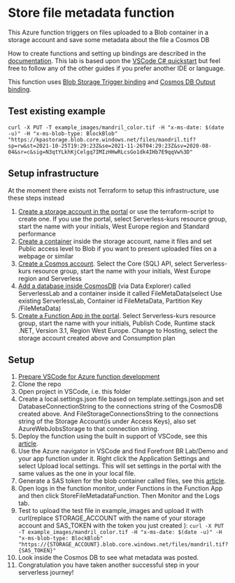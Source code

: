 # Store file metadata function

This Azure function triggers on files uploaded to a Blob container in a storage account and save some metadata about the file a Cosmos DB

How to create functions and setting up bindings are described in the [documentation](https://docs.microsoft.com/en-us/azure/azure-functions/). This lab is based upon the [VSCode C# quickstart](https://docs.microsoft.com/en-us/azure/azure-functions/create-first-function-vs-code-csharp?tabs=in-process&pivots=programming-runtime-functions-v3) but feel free to follow any of the other guides if you prefer another IDE or language.

This function uses [Blob Storage Trigger binding](https://docs.microsoft.com/en-us/azure/azure-functions/functions-bindings-storage-blob-trigger?tabs=csharp) and [Cosmos DB Output binding](https://docs.microsoft.com/en-us/azure/azure-functions/functions-bindings-cosmosdb-v2-output?tabs=csharp).

## Test existing example

`curl -X PUT -T example_images/mandril_color.tif -H "x-ms-date: $(date -u)" -H "x-ms-blob-type: BlockBlob" "https://kpastorage.blob.core.windows.net/files/mandril.tif?sp=rw&st=2021-10-25T19:29:23Z&se=2021-11-26T04:29:23Z&sv=2020-08-04&sr=c&sig=N3qtYLkhKjCelgq7IMIzHHwRLcsGo1dk4IHb7E9qqVw%3D"`


## Setup infrastructure

At the moment there exists not Terraform to setup this infrastructure, use these steps instead

1. [Create a storage account in the portal](https://docs.microsoft.com/en-us/azure/storage/common/storage-account-create?tabs=azure-portal#create-a-storage-account-1) or use the terraform-script to create one. If you use the portal, select Serverless-kurs resource group, start the name with your initials, West Europe region and Standard performance
1. [Create a container](https://docs.microsoft.com/en-us/azure/storage/blobs/storage-quickstart-blobs-portal#create-a-container) inside the storage account, name it files and set Public access level to Blob if you want to present uploaded files on a webpage or similar
1. [Create a Cosmos account](https://docs.microsoft.com/en-us/azure/cosmos-db/sql/create-cosmosdb-resources-portal#create-an-azure-cosmos-db-account). Select the Core (SQL) API, select Serverless-kurs resource group, start the name with your initials, West Europe region and Serverless
1. [Add a database inside CosmosDB](https://docs.microsoft.com/en-us/azure/cosmos-db/sql/create-cosmosdb-resources-portal#add-a-database-and-a-container) (via Data Explorer) called ServerlessLab and a container inside it called FileMetaData(select Use existing ServerlessLab, Container id FileMetaData, Partition Key /FileMetaData)
1. [Create a Function App in the portal](https://docs.microsoft.com/en-us/azure/azure-functions/functions-create-function-app-portal#create-a-function-app). Select Serverless-kurs resource group, start the name with your initials, Publish Code, Runtime stack .NET, Version 3.1, Region West Europe. Change to Hosting, select the storage account created above and Consumption plan

## Setup

1. [Prepare VSCode for Azure function development](https://docs.microsoft.com/en-us/azure/azure-functions/create-first-function-vs-code-csharp?tabs=in-process&pivots=programming-runtime-functions-v3#configure-your-environment)
1. Clone the repo
1. Open project in VSCode, i.e. this folder
1. Create a local.settings.json file based on template.settings.json and set DatabaseConnectionString to the connections string of the CosmosDB created above. And FileStorageConnectionsString to the connections string of the Storage Account(is under Access Keys), also set AzureWebJobsStorage to that connection string.
1. Deploy the function using the built in support of VSCode, see this [article](https://docs.microsoft.com/en-us/azure/azure-functions/create-first-function-vs-code-csharp?tabs=in-process&pivots=programming-runtime-functions-v3#sign-in-to-azure).
1. Use the Azure navigator in VSCode and find Forefront BR Lab/Demo and your app function under it. Right click the Application Settings and select Upload local settings. This will set settings in the portal with the same values as the one in your local file.
1. Generate a SAS token for the blob container called files, see this [article](https://docs.microsoft.com/en-us/azure/cognitive-services/translator/document-translation/create-sas-tokens?tabs=Containers#create-sas-tokens-for-blobs-in-the-azure-portal).
1. Open logs in the function monitor, under Functions in the Function App and then click 
StoreFileMetadataFunction. Then Monitor and the Logs tab.
1. Test to upload the test file in example_images and upload it with curl(replace STORAGE_ACCOUNT with the name of your storage account and SAS_TOKEN with the token you just created ): `curl -X PUT -T example_images/mandril_color.tif -H "x-ms-date: $(date -u)" -H "x-ms-blob-type: BlockBlob" "https://{STORAGE_ACCOUNT}.blob.core.windows.net/files/mandril.tif?{SAS_TOKEN}"`
1. Look inside the Cosmos DB to see what metadata was posted.
1. Congratulation you have taken another successful step in your serverless journey!
